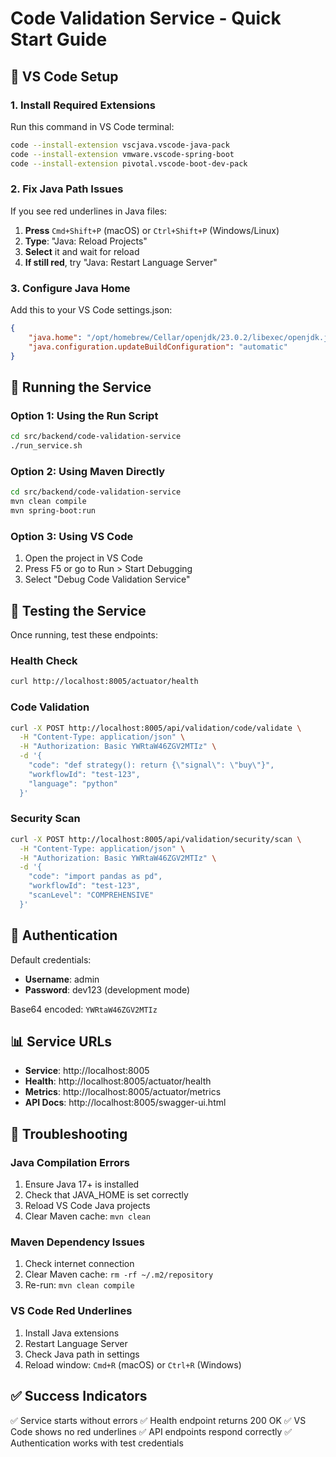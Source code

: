 # Code Validation Service - Quick Start Guide

## 🔧 VS Code Setup

### 1. Install Required Extensions
Run this command in VS Code terminal:
```bash
code --install-extension vscjava.vscode-java-pack
code --install-extension vmware.vscode-spring-boot
code --install-extension pivotal.vscode-boot-dev-pack
```

### 2. Fix Java Path Issues
If you see red underlines in Java files:

1. **Press** `Cmd+Shift+P` (macOS) or `Ctrl+Shift+P` (Windows/Linux)
2. **Type**: "Java: Reload Projects"
3. **Select** it and wait for reload
4. **If still red**, try "Java: Restart Language Server"

### 3. Configure Java Home
Add this to your VS Code settings.json:
```json
{
    "java.home": "/opt/homebrew/Cellar/openjdk/23.0.2/libexec/openjdk.jdk/Contents/Home",
    "java.configuration.updateBuildConfiguration": "automatic"
}
```

## 🚀 Running the Service

### Option 1: Using the Run Script
```bash
cd src/backend/code-validation-service
./run_service.sh
```

### Option 2: Using Maven Directly
```bash
cd src/backend/code-validation-service
mvn clean compile
mvn spring-boot:run
```

### Option 3: Using VS Code
1. Open the project in VS Code
2. Press F5 or go to Run > Start Debugging
3. Select "Debug Code Validation Service"

## 🧪 Testing the Service

Once running, test these endpoints:

### Health Check
```bash
curl http://localhost:8005/actuator/health
```

### Code Validation
```bash
curl -X POST http://localhost:8005/api/validation/code/validate \
  -H "Content-Type: application/json" \
  -H "Authorization: Basic YWRtaW46ZGV2MTIz" \
  -d '{
    "code": "def strategy(): return {\"signal\": \"buy\"}",
    "workflowId": "test-123",
    "language": "python"
  }'
```

### Security Scan
```bash
curl -X POST http://localhost:8005/api/validation/security/scan \
  -H "Content-Type: application/json" \
  -H "Authorization: Basic YWRtaW46ZGV2MTIz" \
  -d '{
    "code": "import pandas as pd",
    "workflowId": "test-123",
    "scanLevel": "COMPREHENSIVE"
  }'
```

## 🔑 Authentication

Default credentials:
- **Username**: admin
- **Password**: dev123 (development mode)

Base64 encoded: `YWRtaW46ZGV2MTIz`

## 📊 Service URLs

- **Service**: http://localhost:8005
- **Health**: http://localhost:8005/actuator/health
- **Metrics**: http://localhost:8005/actuator/metrics
- **API Docs**: http://localhost:8005/swagger-ui.html

## 🐛 Troubleshooting

### Java Compilation Errors
1. Ensure Java 17+ is installed
2. Check that JAVA_HOME is set correctly
3. Reload VS Code Java projects
4. Clear Maven cache: `mvn clean`

### Maven Dependency Issues
1. Check internet connection
2. Clear Maven cache: `rm -rf ~/.m2/repository`
3. Re-run: `mvn clean compile`

### VS Code Red Underlines
1. Install Java extensions
2. Restart Language Server
3. Check Java path in settings
4. Reload window: `Cmd+R` (macOS) or `Ctrl+R` (Windows)

## ✅ Success Indicators

✅ Service starts without errors
✅ Health endpoint returns 200 OK
✅ VS Code shows no red underlines
✅ API endpoints respond correctly
✅ Authentication works with test credentials
